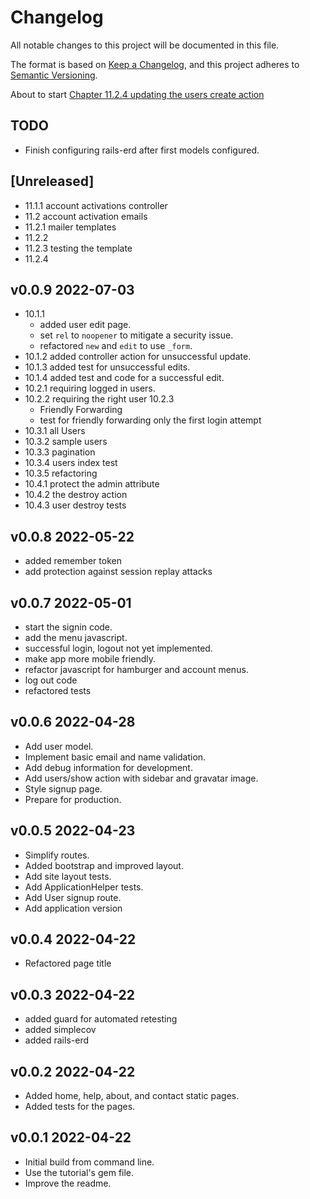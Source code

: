 # Changelog

All notable changes to this project will be documented in this file.

The format is based on [Keep a Changelog](https://keepachangelog.com/en/1.0.0/),
and this project adheres to [Semantic Versioning](https://semver.org/spec/v2.0.0.html).

About to start [Chapter 11.2.4 updating the users create action](https://www.learnenough.com/ruby-on-rails-7th-edition-tutorial/account_activation#sec-updating_create)

## TODO

- Finish configuring rails-erd after first models configured.

## [Unreleased]

- 11.1.1 account activations controller
- 11.2 account activation emails
- 11.2.1 mailer templates
- 11.2.2
- 11.2.3 testing the template
- 11.2.4

## v0.0.9 2022-07-03

- 10.1.1
  - added user edit page.
  - set `rel` to `noopener` to mitigate a security issue.
  - refactored `new` and `edit` to use `_form`.
- 10.1.2 added controller action for unsuccessful update.
- 10.1.3 added test for unsuccessful edits.
- 10.1.4 added test and code for a successful edit.
- 10.2.1 requiring logged in users.
- 10.2.2 requiring the right user
  10.2.3
  - Friendly Forwarding
  - test for friendly forwarding only the first login attempt
- 10.3.1 all Users
- 10.3.2 sample users
- 10.3.3 pagination
- 10.3.4 users index test
- 10.3.5 refactoring
- 10.4.1 protect the admin attribute
- 10.4.2 the destroy action
- 10.4.3 user destroy tests

## v0.0.8 2022-05-22

- added remember token
- add protection against session replay attacks

## v0.0.7 2022-05-01

- start the signin code.
- add the menu javascript.
- successful login, logout not yet implemented.
- make app more mobile friendly.
- refactor javascript for hamburger and account menus.
- log out code
- refactored tests

## v0.0.6 2022-04-28

- Add user model.
- Implement basic email and name validation.
- Add debug information for development.
- Add users/show action with sidebar and gravatar image.
- Style signup page.
- Prepare for production.

## v0.0.5 2022-04-23

- Simplify routes.
- Added bootstrap and improved layout.
- Add site layout tests.
- Add ApplicationHelper tests.
- Add User signup route.
- Add application version

## v0.0.4 2022-04-22

- Refactored page title

## v0.0.3 2022-04-22

- added guard for automated retesting
- added simplecov
- added rails-erd

## v0.0.2 2022-04-22

- Added home, help, about, and contact static pages.
- Added tests for the pages.

## v0.0.1 2022-04-22

- Initial build from command line.
- Use the tutorial's gem file.
- Improve the readme.
